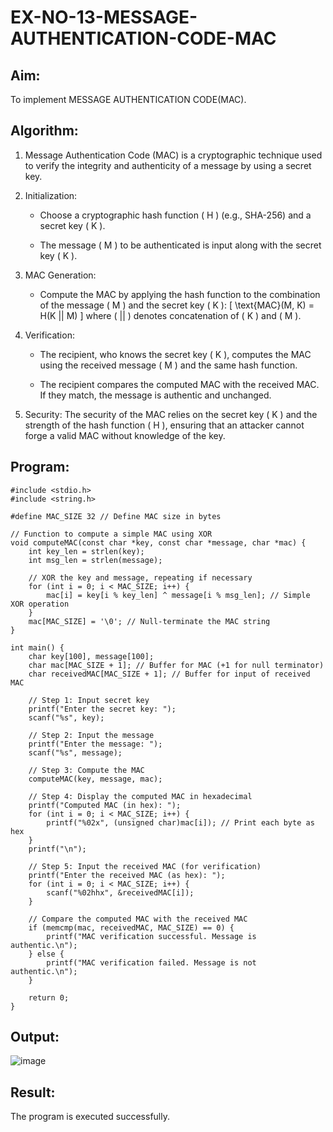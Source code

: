 # EX-NO-13-MESSAGE-AUTHENTICATION-CODE-MAC

## Aim:

To implement MESSAGE AUTHENTICATION CODE(MAC).

## Algorithm:

1. Message Authentication Code (MAC) is a cryptographic technique used to verify the integrity and authenticity of a message by using a secret key.

2. Initialization:

   - Choose a cryptographic hash function ( H ) (e.g., SHA-256) and a secret key ( K ).

   - The message ( M ) to be authenticated is input along with the secret key ( K ).

3. MAC Generation:

   - Compute the MAC by applying the hash function to the combination of the message ( M ) and the secret key ( K ): [ \text{MAC}(M, K) = H(K || M) ] where ( || ) denotes concatenation of ( K ) and ( M ).

4. Verification:

   - The recipient, who knows the secret key ( K ), computes the MAC using the received message ( M ) and the same hash function.

   - The recipient compares the computed MAC with the received MAC. If they match, the message is authentic and unchanged.

5. Security: The security of the MAC relies on the secret key ( K ) and the strength of the hash function ( H ), ensuring that an attacker cannot forge a valid MAC without knowledge of the key.

## Program:
```
#include <stdio.h>
#include <string.h>

#define MAC_SIZE 32 // Define MAC size in bytes

// Function to compute a simple MAC using XOR
void computeMAC(const char *key, const char *message, char *mac) {
    int key_len = strlen(key);
    int msg_len = strlen(message);
    
    // XOR the key and message, repeating if necessary
    for (int i = 0; i < MAC_SIZE; i++) {
        mac[i] = key[i % key_len] ^ message[i % msg_len]; // Simple XOR operation
    }
    mac[MAC_SIZE] = '\0'; // Null-terminate the MAC string
}

int main() {
    char key[100], message[100];
    char mac[MAC_SIZE + 1]; // Buffer for MAC (+1 for null terminator)
    char receivedMAC[MAC_SIZE + 1]; // Buffer for input of received MAC

    // Step 1: Input secret key
    printf("Enter the secret key: ");
    scanf("%s", key);

    // Step 2: Input the message
    printf("Enter the message: ");
    scanf("%s", message);

    // Step 3: Compute the MAC
    computeMAC(key, message, mac);

    // Step 4: Display the computed MAC in hexadecimal
    printf("Computed MAC (in hex): ");
    for (int i = 0; i < MAC_SIZE; i++) {
        printf("%02x", (unsigned char)mac[i]); // Print each byte as hex
    }
    printf("\n");

    // Step 5: Input the received MAC (for verification)
    printf("Enter the received MAC (as hex): ");
    for (int i = 0; i < MAC_SIZE; i++) {
        scanf("%02hhx", &receivedMAC[i]);
    }

    // Compare the computed MAC with the received MAC
    if (memcmp(mac, receivedMAC, MAC_SIZE) == 0) {
        printf("MAC verification successful. Message is authentic.\n");
    } else {
        printf("MAC verification failed. Message is not authentic.\n");
    }

    return 0;
}
```


## Output:

![image](https://github.com/user-attachments/assets/0c976a5c-84c2-47bd-a9ce-a9786b58c96d)

## Result:

The program is executed successfully.

